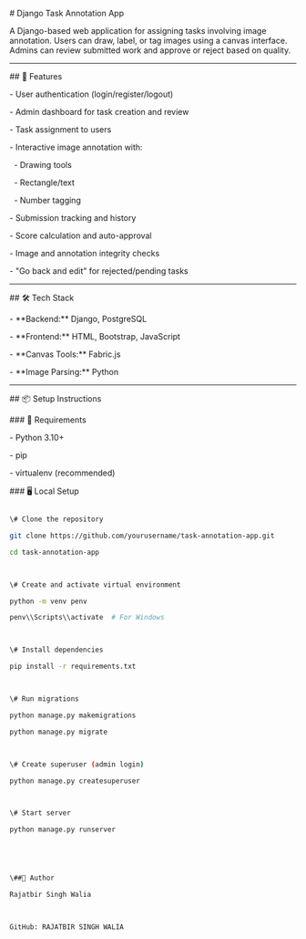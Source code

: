 \# Django Task Annotation App



A Django-based web application for assigning tasks involving image annotation. Users can draw, label, or tag images using a canvas interface. Admins can review submitted work and approve or reject based on quality.



---



\## 🚀 Features



\- User authentication (login/register/logout)

\- Admin dashboard for task creation and review

\- Task assignment to users

\- Interactive image annotation with:

&nbsp; - Drawing tools

&nbsp; - Rectangle/text

&nbsp; - Number tagging

\- Submission tracking and history

\- Score calculation and auto-approval

\- Image and annotation integrity checks

\- "Go back and edit" for rejected/pending tasks



---



\## 🛠️ Tech Stack



\- \*\*Backend:\*\* Django, PostgreSQL

\- \*\*Frontend:\*\* HTML, Bootstrap, JavaScript

\- \*\*Canvas Tools:\*\* Fabric.js

\- \*\*Image Parsing:\*\* Python

---



\## 📦 Setup Instructions



\### 🔧 Requirements



\- Python 3.10+

\- pip

\- virtualenv (recommended)



\### 🖥️ Local Setup



```bash

\# Clone the repository

git clone https://github.com/yourusername/task-annotation-app.git

cd task-annotation-app



\# Create and activate virtual environment

python -m venv penv

penv\\Scripts\\activate  # For Windows



\# Install dependencies

pip install -r requirements.txt



\# Run migrations

python manage.py makemigrations

python manage.py migrate



\# Create superuser (admin login)

python manage.py createsuperuser



\# Start server

python manage.py runserver





\##🙋 Author

Rajatbir Singh Walia



GitHub: RAJATBIR SINGH WALIA

